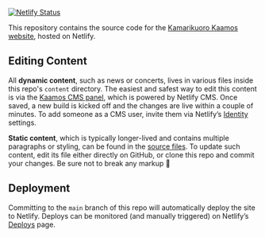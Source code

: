 [![Netlify Status](https://api.netlify.com/api/v1/badges/e0b6b6d4-8665-4f62-b760-37f781e4749b/deploy-status)](https://app.netlify.com/sites/kaamos/deploys)

This repository contains the source code for the [Kamarikuoro Kaamos website][kaamos-website], hosted on Netlify.

## Editing Content

All **dynamic content**, such as news or concerts, lives in various files inside this repo's `content` directory. The easiest and safest way to edit this content is via the [Kaamos CMS panel][kaamos-cms], which is powered by Netlify CMS. Once saved, a new build is kicked off and the changes are live within a couple of minutes. To add someone as a CMS user, invite them via Netlify’s [Identity][netlify-identity] settings.

**Static content**, which is typically longer-lived and contains multiple paragraphs or styling, can be found in the [source files][pages-source]. To update such content, edit its file either directly on GitHub, or clone this repo and commit your changes. Be sure not to break any markup 🙂

## Deployment

Committing to the `main` branch of this repo will automatically deploy the site to Netlify. Deploys can be monitored (and manually triggered) on Netlify’s [Deploys][netlify-deploys] page.

[kaamos-website]: https://www.kamarikuorokaamos.fi
[kaamos-cms]: https://kaamos.netlify.app/admin/
[pages-source]: https://github.com/kaamoskuoro/kaamos-website/tree/main/src/pages
[netlify-identity]: https://app.netlify.com/sites/kaamos/identity
[netlify-deploys]: https://app.netlify.com/sites/kaamos/deploys
